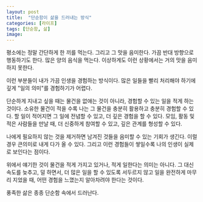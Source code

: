 ```yaml
---
layout: post
title:  "단순함이 삶을 드러내는 방식"
categories: [라이프]
tags: [단순함, 삶]
image: 
---
```


평소에는 정말 간단하게 한 끼를 먹는다. 그리고 그 맛을 음미한다.
가끔 반대 방향으로 행동하기도 한다. 많은 양의 음식을 먹는다. 이상하게도 이런 상황에서는 거의 맛을 음미하지 못한다.

이런 부분들이 내가 가끔 인생을 경험하는 방식이다. 많은 일들을 빨리 처리해야 하기에 깊게 "일의 의미"를 경험하기가 어렵다.

단순하게 지내고 싶을 때는 물건을 없애는 것이 아니라, 경험할 수 있는 일을 적게 하는 것이다.
소유한 물건이 적을 수록 나는 그 물건을 충분히 활용하고 충분히 경험할 수 있다.
할 일이 적어지면 그 일에 전념할 수 있고, 더 깊은 경험을 할 수 있다.
모임, 활동 및 적은 사람들을 만날 때, 더 신중하게 참여할 수 있고, 깊은 관계를 형성할 수 있다.

나에게 필요하지 않는 것을 제거하면 남겨진 것들을 음미할 수 있는 기회가 생긴다. 이럴 경우 큰의미로 내게 다가 올 수 있다. 그리고 이런 경험들이 쌓일수록 나의 인생이 실제로 보인다는 점이다.

위에서 얘기한 것이 물건을 적게 가지고 있거나, 적게 일한다는 의미는 아니다. 그 대신 속도를 늦추고, 덜 하면서, 더 많은 일을 할 수 있도록 서두르지 않고 일을 완전하게 마무리 지었을 때, 어떤 경험을 느꼈는지 알아차려야 한다는 것이다.

풍족한 삶은 종종 단순함 속에서 드러난다.
